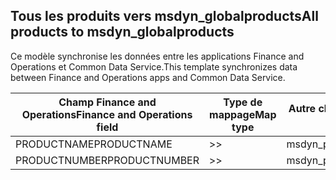 ## <a name="all-products-to-msdyn_globalproducts"></a><span data-ttu-id="d3dd2-101">Tous les produits vers msdyn_globalproducts</span><span class="sxs-lookup"><span data-stu-id="d3dd2-101">All products to msdyn_globalproducts</span></span>

<span data-ttu-id="d3dd2-102">Ce modèle synchronise les données entre les applications Finance and Operations et Common Data Service.</span><span class="sxs-lookup"><span data-stu-id="d3dd2-102">This template synchronizes data between Finance and Operations apps and Common Data Service.</span></span>

<span data-ttu-id="d3dd2-103">Champ Finance and Operations</span><span class="sxs-lookup"><span data-stu-id="d3dd2-103">Finance and Operations field</span></span> | <span data-ttu-id="d3dd2-104">Type de mappage</span><span class="sxs-lookup"><span data-stu-id="d3dd2-104">Map type</span></span> | <span data-ttu-id="d3dd2-105">Autre champ Dynamics 365</span><span class="sxs-lookup"><span data-stu-id="d3dd2-105">Other Dynamics 365 field</span></span> | <span data-ttu-id="d3dd2-106">Valeur par défaut</span><span class="sxs-lookup"><span data-stu-id="d3dd2-106">Default value</span></span>
---|---|---|---
<span data-ttu-id="d3dd2-107">PRODUCTNAME</span><span class="sxs-lookup"><span data-stu-id="d3dd2-107">PRODUCTNAME</span></span> | >> | <span data-ttu-id="d3dd2-108">msdyn_productname</span><span class="sxs-lookup"><span data-stu-id="d3dd2-108">msdyn_productname</span></span> | 
<span data-ttu-id="d3dd2-109">PRODUCTNUMBER</span><span class="sxs-lookup"><span data-stu-id="d3dd2-109">PRODUCTNUMBER</span></span> | >> | <span data-ttu-id="d3dd2-110">msdyn_productnumber</span><span class="sxs-lookup"><span data-stu-id="d3dd2-110">msdyn_productnumber</span></span> | 
